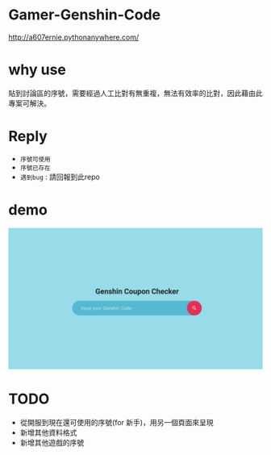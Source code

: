 # Gamer-Genshin-Code

http://a607ernie.pythonanywhere.com/

# why use
貼到討論區的序號，需要經過人工比對有無重複，無法有效率的比對，因此藉由此專案可解決。


# Reply
- `序號可使用`
- `序號已存在`
- `遇到bug` : 請回報到此repo

# demo
![](/src/2023-01-25-16-03-17.png)

# TODO

- 從開服到現在還可使用的序號(for 新手)，用另一個頁面來呈現
- 新增其他資料格式
- 新增其他遊戲的序號